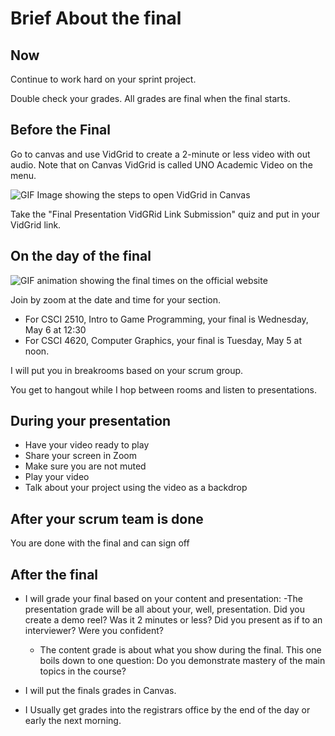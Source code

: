 # Brief About the final

## Now
Continue to work hard on your sprint project.

Double check your grades. All grades are final when the final starts.

## Before the Final
Go to canvas and use VidGrid to create a 2-minute or less video with out audio. Note that on Canvas VidGrid is called UNO Academic Video on the menu.

![GIF Image showing the steps to open VidGrid in Canvas](https://app.vidgrid.com/video/gif/ONyh0vzIwDF0.gif)

Take the "Final Presentation VidGRid Link Submission" quiz and put in your VidGrid link.

## On the day of the final

![GIF animation showing the final times on the official website](https://app.vidgrid.com/video/gif/C6mZrm9uzYDC.gif)

Join by zoom at the date and time for your section.
- For CSCI 2510, Intro to Game Programming, your final is Wednesday, May 6 at 12:30
- For CSCI 4620, Computer Graphics, your final is Tuesday, May 5 at noon.

I will put you in breakrooms based on your scrum group.

You get to hangout while I hop between rooms and listen to presentations.

## During your presentation

- Have your video ready to play
- Share your screen in Zoom
- Make sure you are not muted
- Play your video
- Talk about your project using the video as a backdrop

## After your scrum team is done

You are done with the final and can sign off

## After the final

- I will grade your final based on your content and presentation:
    -The presentation grade will be all about your, well, presentation. Did you create a demo reel? Was it 2 minutes or less? Did you present as if to an interviewer? Were you confident?
    - The content grade is about what you show during the final. This one boils down to one question: Do you demonstrate mastery of the main topics in the course? 
- I will put the finals grades in Canvas.

- I Usually get grades into the registrars office by the end of the day or early the next morning.


